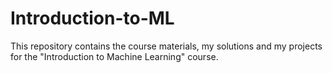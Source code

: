 # Introduction-to-ML
This repository contains the course materials, my solutions and my projects for the "Introduction to Machine Learning" course.
